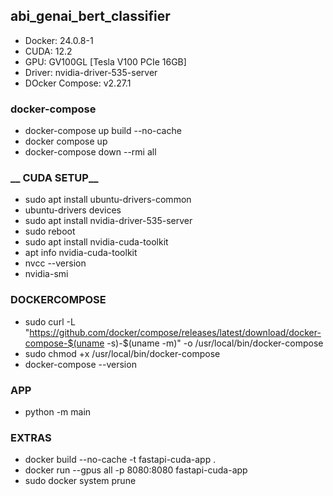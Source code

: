 ## __abi_genai_bert_classifier__

* Docker:  24.0.8-1
* CUDA: 12.2
* GPU: GV100GL [Tesla V100 PCIe 16GB]
* Driver: nvidia-driver-535-server
* DOcker Compose: v2.27.1

### __docker-compose__

- docker-compose up build --no-cache
- docker compose up
- docker-compose down --rmi all

### __ CUDA SETUP__
- sudo apt install ubuntu-drivers-common
- ubuntu-drivers devices
- sudo apt install nvidia-driver-535-server
- sudo reboot
- sudo apt install nvidia-cuda-toolkit
- apt info nvidia-cuda-toolkit
- nvcc --version
- nvidia-smi

### __DOCKERCOMPOSE__
- sudo curl -L "https://github.com/docker/compose/releases/latest/download/docker-compose-$(uname -s)-$(uname -m)" -o /usr/local/bin/docker-compose
- sudo chmod +x /usr/local/bin/docker-compose
- docker-compose --version

  
### __APP__

- python -m main

### __EXTRAS__
- docker build --no-cache -t fastapi-cuda-app .
- docker run --gpus all -p 8080:8080 fastapi-cuda-app
- sudo docker system prune


